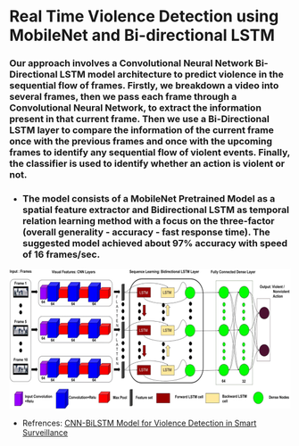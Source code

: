 # Real Time Violence Detection using MobileNet and Bi-directional LSTM
### Our approach involves a Convolutional Neural Network Bi-Directional LSTM model architecture to predict violence in the sequential flow of frames. Firstly, we breakdown a video into several frames, then we pass each frame through a Convolutional Neural Network, to extract the information present in that current frame. Then we use a Bi-Directional LSTM layer to compare the information of the current frame once with the previous frames and once with the upcoming frames to identify any sequential flow of violent events. Finally, the classifier is used to identify whether an action is violent or not.

- ### The model consists of a MobileNet Pretrained Model as a spatial feature extractor and Bidirectional LSTM as temporal relation learning method with a focus on the three-factor (overall generality - accuracy - fast response time). The suggested model achieved about 97% accuracy with speed of 16 frames/sec.
![image](BI-LSTM.png)
- Refrences: [CNN-BiLSTM Model for Violence Detection in Smart Surveillance](https://link.springer.com/article/10.1007/s42979-020-00207-x#Sec15)
